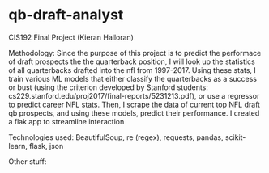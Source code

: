 # qb-draft-analyst
CIS192 Final Project (Kieran Halloran)

Methodology:
Since the purpose of this project is to predict the performace of draft prospects the the
quarterback position, I will look up the statistics of all quarterbacks drafted into the
nfl from 1997-2017.  Using these stats, I train various ML models that either classify
the quarterbacks as a success or bust (using the criterion developed by Stanford
students: cs229.stanford.edu/proj2017/final-reports/5231213.pdf), or use a regressor to
predict career NFL stats.  Then, I scrape the data of current top NFL draft qb
prospects, and using these models, predict their performance.  I created a flak app to 
streamline interaction

Technologies used:
BeautifulSoup, re (regex), requests, pandas, scikit-learn, flask, json

Other stuff:

